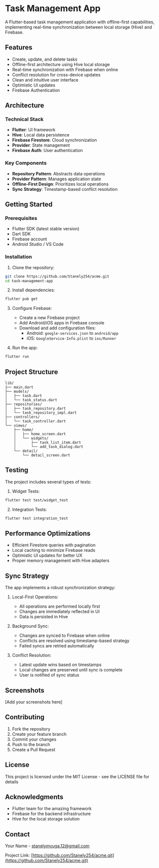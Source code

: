 # Task Management App

A Flutter-based task management application with offline-first capabilities, implementing real-time synchronization between local storage (Hive) and Firebase.

## Features

- Create, update, and delete tasks
- Offline-first architecture using Hive local storage
- Real-time synchronization with Firebase when online
- Conflict resolution for cross-device updates
- Clean and intuitive user interface
- Optimistic UI updates
- Firebase Authentication

## Architecture

### Technical Stack
- **Flutter**: UI framework
- **Hive**: Local data persistence
- **Firebase Firestore**: Cloud synchronization
- **Provider**: State management
- **Firebase Auth**: User authentication

### Key Components
- **Repository Pattern**: Abstracts data operations
- **Provider Pattern**: Manages application state
- **Offline-First Design**: Prioritizes local operations
- **Sync Strategy**: Timestamp-based conflict resolution

## Getting Started

### Prerequisites
- Flutter SDK (latest stable version)
- Dart SDK
- Firebase account
- Android Studio / VS Code

### Installation

1. Clone the repository:
```bash
git clone https://github.com/Stanely254/acme.git
cd task-management-app
```

2. Install dependencies:
```bash
flutter pub get
```

3. Configure Firebase:
   - Create a new Firebase project
   - Add Android/iOS apps in Firebase console
   - Download and add configuration files:
     - Android: `google-services.json` to `android/app`
     - iOS: `GoogleService-Info.plist` to `ios/Runner`

4. Run the app:
```bash
flutter run
```

## Project Structure

```
lib/
├── main.dart
├── models/
│   ├── task.dart
│   └── task_status.dart
├── repositories/
│   ├── task_repository.dart
│   └── task_repository_impl.dart
├── controllers/
│   └── task_controller.dart
└── views/
    ├── home/
    │   ├── home_screen.dart
    │   └── widgets/
    │       ├── task_list_item.dart
    │       └── add_task_dialog.dart
    └── detail/
        └── detail_screen.dart
```

## Testing

The project includes several types of tests:

1. Widget Tests:
```bash
flutter test test/widget_test
```

2. Integration Tests:
```bash
flutter test integration_test
```

## Performance Optimizations

- Efficient Firestore queries with pagination
- Local caching to minimize Firebase reads
- Optimistic UI updates for better UX
- Proper memory management with Hive adapters

## Sync Strategy

The app implements a robust synchronization strategy:

1. Local-First Operations:
   - All operations are performed locally first
   - Changes are immediately reflected in UI
   - Data is persisted in Hive

2. Background Sync:
   - Changes are synced to Firebase when online
   - Conflicts are resolved using timestamp-based strategy
   - Failed syncs are retried automatically

3. Conflict Resolution:
   - Latest update wins based on timestamps
   - Local changes are preserved until sync is complete
   - User is notified of sync status

## Screenshots

[Add your screenshots here]

## Contributing

1. Fork the repository
2. Create your feature branch
3. Commit your changes
4. Push to the branch
5. Create a Pull Request

## License

This project is licensed under the MIT License - see the LICENSE file for details

## Acknowledgments

- Flutter team for the amazing framework
- Firebase for the backend infrastructure
- Hive for the local storage solution

## Contact

Your Name - [stanelymyuga.12@gmail.com](mailto:stanelymyuga.12@gmail.com)

Project Link: [https://github.com/Stanely254/acme.git](https://github.com/Stanely254/acme.git)